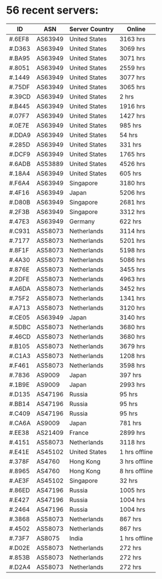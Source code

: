 # 56 recent servers:

| ID | ASN | Server Country | Online |
| ------ | ------ | ------ | ------ |
| #.6EF8 | AS63949 | United States | 3163 hrs |
| #.D363 | AS63949 | United States | 3069 hrs |
| #.BA95 | AS63949 | United States | 3071 hrs |
| #.8051 | AS63949 | United States | 2559 hrs |
| #.1449 | AS63949 | United States | 3077 hrs |
| #.75DF | AS63949 | United States | 3065 hrs |
| #.39CD | AS63949 | United States | 2 hrs |
| #.B445 | AS63949 | United States | 1916 hrs |
| #.07F7 | AS63949 | United States | 1427 hrs |
| #.0E7E | AS63949 | United States | 985 hrs |
| #.DDA9 | AS63949 | United States | 54 hrs |
| #.285D | AS63949 | United States | 331 hrs |
| #.DCF9 | AS63949 | United States | 1765 hrs |
| #.6ADB | AS53889 | United States | 4526 hrs |
| #.18A4 | AS63949 | United States | 605 hrs |
| #.F6A4 | AS63949 | Singapore | 3180 hrs |
| #.4F16 | AS63949 | Japan | 5206 hrs |
| #.D80B | AS63949 | Singapore | 2681 hrs |
| #.2F3B | AS63949 | Singapore | 3312 hrs |
| #.47E3 | AS63949 | Germany | 622 hrs |
| #.C931 | AS58073 | Netherlands | 3114 hrs |
| #.7177 | AS58073 | Netherlands | 5201 hrs |
| #.8F1F | AS58073 | Netherlands | 5198 hrs |
| #.4A30 | AS58073 | Netherlands | 5086 hrs |
| #.876E | AS58073 | Netherlands | 3455 hrs |
| #.2DFE | AS58073 | Netherlands | 4963 hrs |
| #.A6DA | AS58073 | Netherlands | 3452 hrs |
| #.75F2 | AS58073 | Netherlands | 1341 hrs |
| #.A713 | AS58073 | Netherlands | 3120 hrs |
| #.CE05 | AS63949 | Japan | 3140 hrs |
| #.5DBC | AS58073 | Netherlands | 3680 hrs |
| #.46CD | AS58073 | Netherlands | 3680 hrs |
| #.B105 | AS58073 | Netherlands | 3679 hrs |
| #.C1A3 | AS58073 | Netherlands | 1208 hrs |
| #.F461 | AS58073 | Netherlands | 3598 hrs |
| #.7836 | AS9009 | Japan | 397 hrs |
| #.1B9E | AS9009 | Japan | 2993 hrs |
| #.D135 | AS47196 | Russia | 95 hrs |
| #.BB14 | AS47196 | Russia | 95 hrs |
| #.C409 | AS47196 | Russia | 95 hrs |
| #.CA6A | AS9009 | Japan | 781 hrs |
| #.EE38 | AS21409 | France | 2899 hrs |
| #.4151 | AS58073 | Netherlands | 3118 hrs |
| #.E41E | AS45102 | United States | 1 hrs offline |
| #.378F | AS4760 | Hong Kong | 3 hrs offline |
| #.8965 | AS4760 | Hong Kong | 8 hrs offline |
| #.AE3F | AS45102 | Singapore | 32 hrs |
| #.86ED | AS47196 | Russia | 1005 hrs |
| #.E427 | AS47196 | Russia | 1004 hrs |
| #.2464 | AS47196 | Russia | 1004 hrs |
| #.3868 | AS58073 | Netherlands | 867 hrs |
| #.4502 | AS58073 | Netherlands | 867 hrs |
| #.73F7 | AS8075 | India | 1 hrs offline |
| #.D02E | AS58073 | Netherlands | 272 hrs |
| #.853B | AS58073 | Netherlands | 272 hrs |
| #.D2A4 | AS58073 | Netherlands | 272 hrs |

